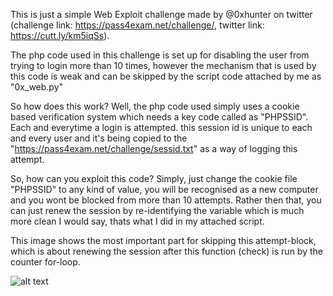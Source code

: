 This is just a simple Web Exploit challenge made by @0xhunter on twitter (challenge link: https://pass4exam.net/challenge/, twitter link: https://cutt.ly/km5iqSs).

The php code used in this challenge is set up for disabling the user from trying to login more than 10 times, however the mechanism that is used by this code is weak and can be
skipped by the script code attached by me as "0x_web.py"

So how does this work?
Well, the php code used simply uses a cookie based verification system which needs a key code called as "PHPSSID". Each and everytime a login is attempted. this session id is 
unique to each and every user and it's being copied to the "https://pass4exam.net/challenge/sessid.txt" as a way of logging this attempt.

So, how can you exploit this code?
Simply, just change the cookie file "PHPSSID" to any kind of value, you will be recognised as a new computer and you wont be blocked from more than 10 attempts.
Rather then that, you can just renew the session by re-identifying the variable which is much more clean I would say, thats what I did in my attached script.

This image shows the most important part for skipping this attempt-block, which is about renewing the session after this function (check) is run by the counter for-loop.

![alt text](https://github.com/amjad-developer/0xhunter_contest/blob/main/code_imp_part.png)
